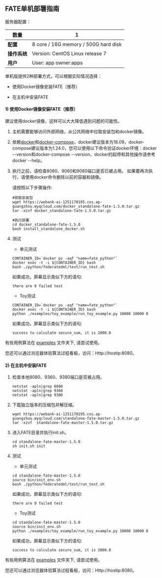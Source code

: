 ## ****FATE单机部署指南****

服务器配置：

| **数量**      |    1                                                  |
| ------------ | ----------------------------------------------------- |
| **配置**      | 8 core / 16G memory / 500G hard disk                  |
| **操作系统**   | Version: CentOS Linux release 7                       |
| **用户**      | User: app owner:apps                                  |


单机版提供2种部署方式，可以根据实际情况选择：

- 使用Docker镜像安装FATE（推荐）

- 在主机中安装FATE


#### 1) 使用Docker镜像安装FATE（推荐） 

建议使用docker镜像，这样可以大大降低遇到问题的可能性。

1. 主机需要能够访问外部网络，从公共网络中拉取安装包和docker镜像。

2. 依赖[docker](https://download.docker.com/linux/)和[docker-compose](https://github.com/docker/compose/releases/tag/1.24.0)，docker建议版本为18.09，docker-compose建议版本为1.24.0，您可以使用以下命令验证docker环境：docker --version和docker-compose --version，docker的起停和其他操作请参考docker --help。

3. 执行之前，请检查8080、9060和9080端口是否已被占用。 如果要再次执行，请使用docker命令删除以前的容器和镜像。

   请按照以下步骤操作:

   ```
   #获取安装包
   wget https://webank-ai-1251170195.cos.ap-guangzhou.myqcloud.com/docker_standalone-fate-1.5.0.tar.gz
   tar -xzvf docker_standalone-fate-1.5.0.tar.gz
   
   #执行部署
   cd docker_standalone-fate-1.5.0
   bash install_standalone_docker.sh
   ```

4. 测试

   - 单元测试

   ```
   CONTAINER_ID=`docker ps -aqf "name=fate_python"`
   docker exec -t -i ${CONTAINER_ID} bash
   bash ./python/federatedml/test/run_test.sh
   ```

   如果成功，屏幕显示类似下方的语句:

   ```
   there are 0 failed test
   ```

   - Toy测试

   ```
   CONTAINER_ID=`docker ps -aqf "name=fate_python"`
   docker exec -t -i ${CONTAINER_ID} bash
   python ./examples/toy_example/run_toy_example.py 10000 10000 0
   ```

   如果成功，屏幕显示类似下方的语句:

   ```
   success to calculate secure_sum, it is 2000.0
   ```



有些用例算法在 [examples](../../examples/dsl/v2) 文件夹下, 请尝试使用。

您还可以通过浏览器体验算法过程看板，访问：Http://hostip:8080。



#### 2) 在主机中安装FATE

1. 检查本地8080、9360、9380端口是否被占用。

   ```
   netstat -apln|grep 8080
   netstat -apln|grep 9360
   netstat -apln|grep 9380
   ```

2. 下载独立版本的压缩包并解压缩。

   ```
   wget https://webank-ai-1251170195.cos.ap-guangzhou.myqcloud.com/standalone-fate-master-1.5.0.tar.gz
   tar -xzvf  standalone-fate-master-1.5.0.tar.gz
   ```

3. 进入FATE目录并执行init.sh。

   ```
   cd standalone-fate-master-1.5.0
   sh init.sh init
   ```

4. 测试

   - 单元测试

   ```
   cd standalone-fate-master-1.5.0
   source bin/init_env.sh
   bash ./python/federatedml/test/run_test.sh
   ```

   如果成功，屏幕显示类似下方的语句:

   ```
   there are 0 failed test
   ```

   - Toy测试

   ```
   cd standalone-fate-master-1.5.0
   source bin/init_env.sh
   python ./examples/toy_example/run_toy_example.py 10000 10000 0
   ```

   如果成功，屏幕显示类似下方的语句:

   ```
   success to calculate secure_sum, it is 2000.0
   ```

   

有些用例算法在 [examples](../../examples/dsl/v2) 文件夹下, 请尝试使用。

您还可以通过浏览器体验算法过程看板，访问：Http://hostip:8080。
